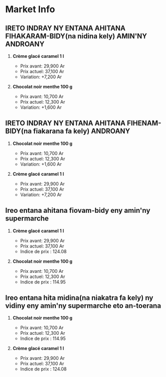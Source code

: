 # Market Info

## IRETO INDRAY NY ENTANA AHITANA FIHAKARAM-BIDY(na nidina kely) AMIN'NY ANDROANY

1. **Crème glacé caramel 1 l**
   - Prix avant: 29,900 Ar
   - Prix actuel: 37,100 Ar
   - Variation: +7,200 Ar

2. **Chocolat noir menthe 100 g**
   - Prix avant: 10,700 Ar
   - Prix actuel: 12,300 Ar
   - Variation: +1,600 Ar

## IRETO INDRAY NY ENTANA AHITANA FIHENAM-BIDY(na fiakarana fa kely) ANDROANY

1. **Chocolat noir menthe 100 g**
   - Prix avant: 10,700 Ar
   - Prix actuel: 12,300 Ar
   - Variation: +1,600 Ar

2. **Crème glacé caramel 1 l**
   - Prix avant: 29,900 Ar
   - Prix actuel: 37,100 Ar
   - Variation: +7,200 Ar

## Ireo entana ahitana fiovam-bidy eny amin'ny supermarche

1. **Crème glacé caramel 1 l**
   - Prix avant: 29,900 Ar
   - Prix actuel: 37,100 Ar
   - Indice de prix : 124.08

2. **Chocolat noir menthe 100 g**
   - Prix avant: 10,700 Ar
   - Prix actuel: 12,300 Ar
   - Indice de prix : 114.95

## Ireo entana hita midina(na niakatra fa kely) ny vidiny eny amin'ny supermarche eto an-toerana

1. **Chocolat noir menthe 100 g**
   - Prix avant: 10,700 Ar
   - Prix actuel: 12,300 Ar
   - Indice de prix : 114.95

2. **Crème glacé caramel 1 l**
   - Prix avant: 29,900 Ar
   - Prix actuel: 37,100 Ar
   - Indice de prix : 124.08

